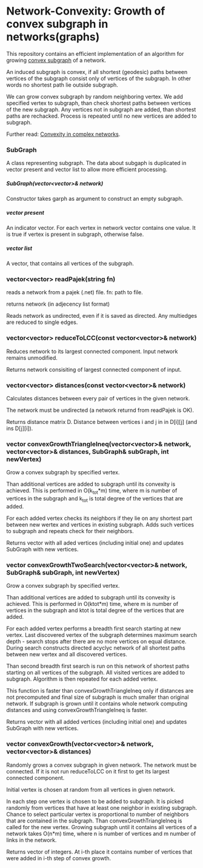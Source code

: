 # Network-Convexity: Growth of convex subgraph in networks(graphs)

This repository contains an efficient implementation of an algorithm for growing [convex subgraph](https://en.wikipedia.org/wiki/Convex_subgraph) of a network.

An induced subgraph is convex, if all shortest (geodesic) paths between vertices of the subgraph consist only of vertices of the subgraph.
In other words no shortest path lie outside subgraph.

We can grow convex subgraph by random neighboring vertex. We add specified vertex to subgraph, than check shortest paths between vertices of the new subgraph.
Any vertices not in subgraph are added, than shortest paths are rechacked. Process is repeated until no new vertices are added to subgraph.

Further read: [Convexity in complex networks](https://arxiv.org/pdf/1608.03402.pdf).

### SubGraph
A class representing subgraph. The data about subgaph is duplicated in vector<char> present and vector<int> list to allow more efficient processing.

##### SubGraph(vector<vector<int>>& network)
Constructor takes garph as argument to construct an empty subgraph.

##### vector<char> present
An indicator vector. For each vertex in network vector contains one value. It is true if vertex is present in subgraph, otherwise false.

##### vector<int> list
A vector, that contains all vertices of the subgraph.

### vector<vector<int>> readPajek(string fn)
reads a network from a pajek (.net) file.
fn: path to file.

returns network (in adjecency list format)

Reads network as undirected, even if it is saved as directed. Any multiedges are reduced to single edges.

### vector<vector<int>> reduceToLCC(const vector<vector<int>>& network)
Reduces network to its largest connected component. Input network remains unmodified.

Returns network consisiting of largest connected component of input.

### vector<vector<int>> distances(const vector<vector<int>>& network)
Calculates distances between every pair of vertices in the given network. 

The network must be undirected (a network returnd from readPajek is OK).

Returns distance matrix D. Distance between vertices i and j in in D[i][j] (and ins D[j][i]).

### vector<int> convexGrowthTriangleIneq(vector<vector<int>>& network, vector<vector<int>>& distances, SubGraph& subGraph, int newVertex)
Grow a convex subgraph by specified vertex.

Than additional vertices are added to subgraph until its convexity is achieved. This is performed in O(k<sub>tot</sub>*m) time, where m is number of vertices in the subgraph and k<sub>tot</sub> is total degree of the vertices that are added.

For each added vertex checks its neighbors if they lie on any shortest part between new wertex and vertices
in existing subgraph. Adds such vertices to subgraph and repeats check for their neighbors.

Returns vector with all aded vertices (including initial one) and updates SubGraph with new vertices.

### vector<int> convexGrowthTwoSearch(vector<vector<int>>& network, SubGraph& subGraph, int newVertex)
Grow a convex subgraph by specified vertex.

Than additional vertices are added to subgraph until its convexity is achieved. This is performed in O(ktot*m) time, where m is number of vertices in the subgraph and ktot is total degree of the vertices that are added.

For each added vertex performs a breadth first search starting at new vertex. Last discovered vertex of the subgraph determines maximum search depth - 
search stops after there are no more vertices on equal distance. During search constructs directed acyclyc network of all shortest paths between new vertex and all discovered vertices.

Than second breadth first search is run on this network of shortest paths starting on all vertices of the subgraph. All visited vertices are added to subgraph. Algorithm is then repeated for each added vertex.

This function is faster than convexGrowthTriangleIneq only if distances are not precomputed and final size of subgraph is much smaller than original network. If subgraph is grown
until it contains whole network computing distances and using convexGrowthTriangleIneq is faster.

Returns vector with all added vertices (including initial one) and updates SubGraph with new vertices.

### vector<int> convexGrowth(vector<vector<int>>& network, vector<vector<int>>& distances)
Randomly grows a convex subgraph in given network. The network must be connected. If it is not run reduceToLCC on it first to get its largest connected component.

Initial vertex is chosen at random from all vertices in given network.

In each step one vertex is chosen to be added to subgraph. It is picked randomly from vertices that have at least one neighbor in existing subgraph.
Chance to select particular vertex is proportional to number of neighbors that are contained in the subgraph.
Than convexGrowthTriangleIneq is called for the new vertex.
Growing subgraph until it contains all vertices of a network takes O(n*m) time, where n is number of vertices and m number of links in the network.

Returns vector of integers. At i-th place it contains number of vertices that were added in i-th step of convex growth.